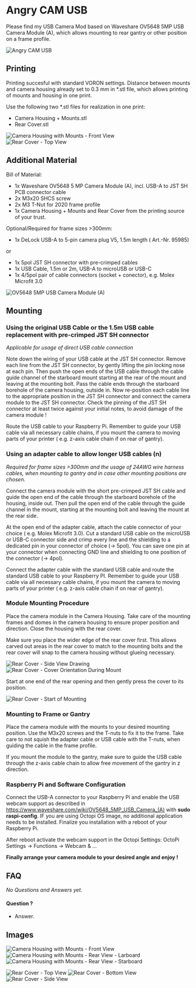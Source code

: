 # <b> Angry CAM USB</b>

Please find my USB Camera Mod based on Waveshare OV5648 5MP USB Camera Module (A), which allows mounting to rear gantry or other position on a frame profile.

![Angry CAM USB](Images/AngryCam_USB_Camera_Module.png)  

## <b>Printing</b>

Printing succesful with standard VORON settings. Distance between mounts and camera housing already set to 0.3 mm in *.stl file, which allows printing of mounts and housing in one print.

Use the following two *.stl files for realization in one print:
- Camera Housing + Mounts.stl
- Rear Cover.stl

![Camera Housing with Mounts - Front View](Images/Camera_Module_+_Mounts_Drawing.png)  
![Rear Cover - Top View](Images/Rear_Cover_Drawing_TopView.png)  

## <b>Additional Material</b>

Bill of Material:
- 1x Waveshare OV5648 5 MP Camera Module (A), incl. USB-A to JST SH PCB connector cable
- 2x M3x20 SHCS screw
- 2x M3 T-Nut for 2020 frame profile
- 1x Camera Housing + Mounts and Rear Cover from the printing source of your trust.

Optional/Required for frame sizes >300mm:
- 1x DeLock USB-A to 5-pin camera plug V5, 1.5m length ( Art.-Nr. 95985)

or

- 1x 5pol JST SH connector with pre-crimped cables
- 1x USB Cable, 1.5m or 2m, USB-A to microUSB or USB-C
- 1x 4/5pol pair of cable connectors (socket + conector), e.g. Molex Microfit 3.0

![OV5648 5MP USB Camera Module (A)](Images/ov5648_5mp_usb_camera_a.png) 



## <b>Mounting</b>

### Using the original USB Cable or the 1.5m USB cable replacement with pre-crimped JST SH connector

<i>Applicable for usage of direct USB cable connection</i>

Note down the wiring of your USB cable at the JST SH connector. Remove each line from the JST SH connector, by gently lifting the pin locking nose at each pin. Then push the open ends of the USB cable through the cable guide channel of the starboard mount starting at the rear of the mount and leaving at the mounting bolt. Pass the cable ends through the starboard borehole of the camera housing, outside in. Now re-position each cable line to the appropriate position in the JST SH connector and connect the camera module to the JST SH connector. Check the pinning of the JST SH connector at least twice against your initial notes, to avoid damage of the camera module !

Route the USB cable to your Raspberry Pi. Remember to guide your USB cable via all necessary cable chains, if you mount the camera to moving parts of your printer ( e.g. z-axis cable chain if on rear of gantry).

### Using an adapter cable to allow longer USB cables (n)

<i>Required for frame sizes >300mm and the usage of 24AWG wire harness cables, when mounting to gantry and in case other mounting positions are chosen.</i>

Connect the camera module with the short pre-crimped JST SH cable and guide the open end of the cable through the starboard borehole of the housing, inside out. Then pull the open end of the cable through the guide channel in the mount, starting at the mounting bolt and leaving the mount at the rear side.

At the open end of the adapter cable, attach the cable connector of your choice ( e.g. Molex Microfit 3.0).  Cut a standard USB cable on the microUSB or USB-C connector side and crimp every line and the shielding to a dedicated pin in your connector of choice (-> 5pol). You can save one pin at your connector when connecting GND line and shielding to one position of the connector (-> 4pol).

Connect the adapter cable with the standard USB cable and route the standard USB cable to your Raspberry PI. Remember to guide your USB cable via all necessary cable chains, if you mount the camera to moving parts of your printer ( e.g. z-axis cable chain if on rear of gantry).

### Module Mounting Procedure

Place the camera module in the Camera Housing. Take care of the mounting frames and domes in the camera housing to ensure proper position and direction. Close the housing with the rear cover.

Make sure you place the wider edge of the rear cover first. This allows carved out areas in the rear cover to match to the mounting bolts and the rear cover will snap to the camera housing without glueing necessary. 

![Rear Cover - Side View Drawing](Images/Rear_Cover_Drawing_Side_View.png)
![Rear Cover - Cover Orientation During Mount](Images/Rear_Cover_Mount_Cover_Orientation.png)

Start at one end of the rear opening and then gently press the cover to its position.

![Rear Cover - Start of Mounting](Images/Rear_Cover_Mount_HowTo_Start.png)

### Mounting to Frame or Gantry

Place the camera module with the mounts to your desired mounting position. Use the M3x20 screws and the T-nuts to fix it to the frame. Take care to not squish the adapter cable or USB cable with the T-nuts, when guiding the cable in the frame profile.

If you mount the module to the gantry, make sure to guide the USB cable through the z-axis cable chain to allow free movement of the gantry in z direction.


### Raspberry Pi and Software Configuration

Connect the USB-A connector to your Raspberry Pi and enable the USB webcam support as described in https://www.waveshare.com/wiki/OV5648_5MP_USB_Camera_(A) with <b>sudo raspi-config</b>. IF you are using Octopi OS image, no additional application needs to be installed. Finalize you installation with a reboot of your Raspberry Pi.

After reboot activate the webcam support in the Octopi Settings: OctoPi Settings -> Functions -> Webcam & ...


<b>Finally arrange your camera module to your desired angle and enjoy !</b>


## <b>FAQ</b>

<i> No Questions and Answers yet. </i>

#### Question ?
* Answer.


## <b>Images</b>

![Camera Housing with Mounts - Front View](Images/Camera_Housing_+_Mounts_front.png)
![Camera Housing with Mounts - Rear View - Larboard](Images/Camera_Housing_+_Mounts_rear_larboard.png)
![Camera Housing with Mounts - Rear View - Starboard](Images/Camera_Housing_+_Mounts_rear_starboard.png)   

![Rear Cover - Top View](Images/Rear_Cover_TopView.png)
![Rear Cover - Bottom View](Images/Rear_Cover_BottomView.png)
![Rear Cover - Side View](Images/Rear_Cover_BottomView.png)